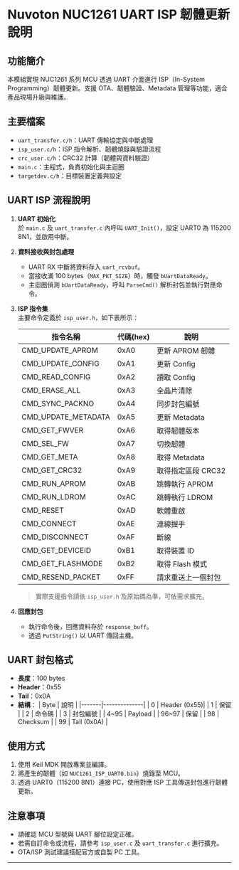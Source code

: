 # Nuvoton NUC1261 UART ISP 韌體更新說明

## 功能簡介
本模組實現 NUC1261 系列 MCU 透過 UART 介面進行 ISP（In-System Programming）韌體更新。支援 OTA、韌體驗證、Metadata 管理等功能，適合產品現場升級與維護。

## 主要檔案
- `uart_transfer.c/h`：UART 傳輸協定與中斷處理
- `isp_user.c/h`：ISP 指令解析、韌體燒錄與驗證流程
- `crc_user.c/h`：CRC32 計算（韌體與資料驗證）
- `main.c`：主程式，負責初始化與主迴圈
- `targetdev.c/h`：目標裝置定義與設定

## UART ISP 流程說明
1. **UART 初始化**  
   於 `main.c` 及 `uart_transfer.c` 內呼叫 `UART_Init()`，設定 UART0 為 115200 8N1，並啟用中斷。

2. **資料接收與封包處理**  
   - UART RX 中斷將資料存入 `uart_rcvbuf`。
   - 當接收滿 100 bytes（`MAX_PKT_SIZE`）時，觸發 `bUartDataReady`。
   - 主迴圈偵測 `bUartDataReady`，呼叫 `ParseCmd()` 解析封包並執行對應命令。

3. **ISP 指令集**  
   主要命令定義於 `isp_user.h`，如下表所示：

   | 指令名稱             | 代碼(hex) | 說明                     |
   |----------------------|-----------|--------------------------|
   | CMD_UPDATE_APROM     | 0xA0      | 更新 APROM 韌體          |
   | CMD_UPDATE_CONFIG    | 0xA1      | 更新 Config              |
   | CMD_READ_CONFIG      | 0xA2      | 讀取 Config              |
   | CMD_ERASE_ALL        | 0xA3      | 全晶片清除               |
   | CMD_SYNC_PACKNO      | 0xA4      | 同步封包編號             |
   | CMD_UPDATE_METADATA  | 0xA5      | 更新 Metadata            |
   | CMD_GET_FWVER        | 0xA6      | 取得韌體版本             |
   | CMD_SEL_FW           | 0xA7      | 切換韌體                 |
   | CMD_GET_META         | 0xA8      | 取得 Metadata            |
   | CMD_GET_CRC32        | 0xA9      | 取得指定區段 CRC32       |
   | CMD_RUN_APROM        | 0xAB      | 跳轉執行 APROM           |
   | CMD_RUN_LDROM        | 0xAC      | 跳轉執行 LDROM           |
   | CMD_RESET            | 0xAD      | 軟體重啟                 |
   | CMD_CONNECT          | 0xAE      | 連線握手                 |
   | CMD_DISCONNECT       | 0xAF      | 斷線                     |
   | CMD_GET_DEVICEID     | 0xB1      | 取得裝置 ID              |
   | CMD_GET_FLASHMODE    | 0xB2      | 取得 Flash 模式          |
   | CMD_RESEND_PACKET    | 0xFF      | 請求重送上一個封包       |

   > 實際支援指令請依 `isp_user.h` 及原始碼為準，可依需求擴充。

4. **回應封包**  
   - 執行命令後，回應資料存於 `response_buff`。
   - 透過 `PutString()` 以 UART 傳回主機。

## UART 封包格式
- **長度**：100 bytes
- **Header**：0x55
- **Tail**：0x0A
- **結構**：
  | Byte  | 說明         |
  |-------|--------------|
  | 0     | Header (0x55)|
  | 1     | 保留         |
  | 2     | 命令碼       |
  | 3     | 封包編號     |
  | 4~95  | Payload      |
  | 96~97 | 保留         |
  | 98    | Checksum     |
  | 99    | Tail (0x0A)  |

## 使用方式
1. 使用 Keil MDK 開啟專案並編譯。
2. 將產生的韌體（如 `NUC1261_ISP_UART0.bin`）燒錄至 MCU。
3. 透過 UART0（115200 8N1）連接 PC，使用對應 ISP 工具傳送封包進行韌體更新。

## 注意事項
- 請確認 MCU 型號與 UART 腳位設定正確。
- 若需自訂命令或流程，請參考 `isp_user.c` 及 `uart_transfer.c` 進行擴充。
- OTA/ISP 測試建議搭配官方或自製 PC 工具。

---